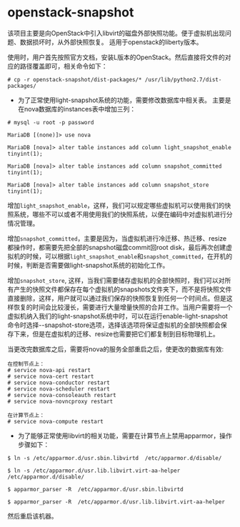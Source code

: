 # openstack-snapshot
该项目主要是向OpenStack中引入libvirt的磁盘外部快照功能。便于虚拟机出现问题、数据损坏时，从外部快照恢复。
适用于openstack的liberty版本。

使用时，用户首先按照官方文档，安装L版本的OpenStack。然后直接将文件的对应的路径覆盖即可，相关命令如下：
```
# cp -r openstack-snapshot/dist-packages/* /usr/lib/python2.7/dist-packages/
```

* 为了正常使用light-snapshot系统的功能，需要修改数据库中相关表。
  主要是在nova数据库的instances表中增加三列：
```
# mysql -u root -p password

MariaDB [(none)]> use nova

MariaDB [nova]> alter table instances add column light_snapshot_enable tinyint(1);

MariaDB [nova]> alter table instances add column snapshot_committed tinyint(1);

MariaDB [nova]> alter table instances add column snapshot_store tinyint(1);

```
增加`light_snapshot_enable`，这样，我们可以规定哪些虚拟机可以使用我们的快照系统，哪些不可以或者不用使用我们的快照系统，以便在编码中对虚拟机进行分情况管理。

增加`snapshot_committed`，主要是因为，当虚拟机进行冷迁移、热迁移、resize都操作时，都需要先把全部的snapshot磁盘commit回root disk，最后再次创建虚拟机的时候，可以根据`light_snapshot_enable`和`snapshot_committed`，在开机的时候，判断是否需要做light-snapshot系统的初始化工作。

增加`snapshot_store`, 这样，当我们需要储存虚拟机的全部快照时，我们可以对所有产生的快照文件都保存在每个虚拟机的snapshots文件夹下，而不是将快照文件直接删除，这样，用户就可以通过我们保存的快照恢复到任何一个时间点。但是这样恢复的时间会比较漫长，需要进行大量增量快照的合并工作。当用户需要将一个虚拟机纳入我们的light-snapshot系统中时，可以在运行enable-light-snapshot命令时选择--snapshot-store选项，选择该选项将保证虚拟机的全部快照都会保存下来，但是在虚拟机的迁移、resize也需要把它们都复制到目标物理机上。

当更改完数据库之后，需要将nova的服务全部重启之后，使更改的数据库有效:
```
在控制节点上：
# service nova-api restart
# service nova-cert restart
# service nova-conductor restart
# service nova-scheduler restart
# service nova-consoleauth restart
# service nova-novncproxy restart

在计算节点上：
# service nova-compute restart
```

* 为了能够正常使用libvirt的相关功能，需要在计算节点上禁用apparmor，操作步骤如下：
```
$ ln -s /etc/apparmor.d/usr.sbin.libvirtd  /etc/apparmor.d/disable/

$ ln -s /etc/apparmor.d/usr.lib.libvirt.virt-aa-helper  /etc/apparmor.d/disable/

$ apparmor_parser -R  /etc/apparmor.d/usr.sbin.libvirtd

$ apparmor_parser -R  /etc/apparmor.d/usr.lib.libvirt.virt-aa-helper
```
然后重启该机器。
